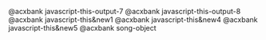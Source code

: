 @acxbank javascript-this-output-7
@acxbank javascript-this-output-8
@acxbank javascript-this&new1
@acxbank javascript-this&new4
@acxbank javascript-this&new5
@acxbank song-object

